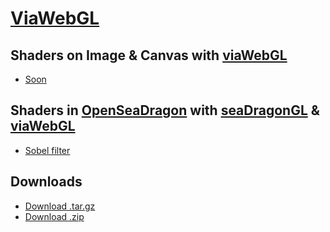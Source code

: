 
# [ViaWebGL][1]

## Shaders on Image & Canvas with [viaWebGL][5]

* [Soon][8]

## Shaders in [OpenSeaDragon][7] with [seaDragonGL][6] & [viaWebGL][5]

* [Sobel filter][4]

## Downloads

* [Download .tar.gz][2]
* [Download .zip][3]

[1]: https://github.com/thejohnhoffer/viaWebGL
[2]: https://github.com/thejohnhoffer/viaWebGL/tarball/master
[3]: https://github.com/thejohnhoffer/viaWebGL/zipball/master
[4]: https://thejohnhoffer.github.io/viaWebGL/demo/sobel
[8]: https://thejohnhoffer.github.io/viaWebGL/demo/fractal
[5]: tools/viaWebGL.js
[6]: tools/seaDragonGL.js
[7]: https://openseadragon.github.io